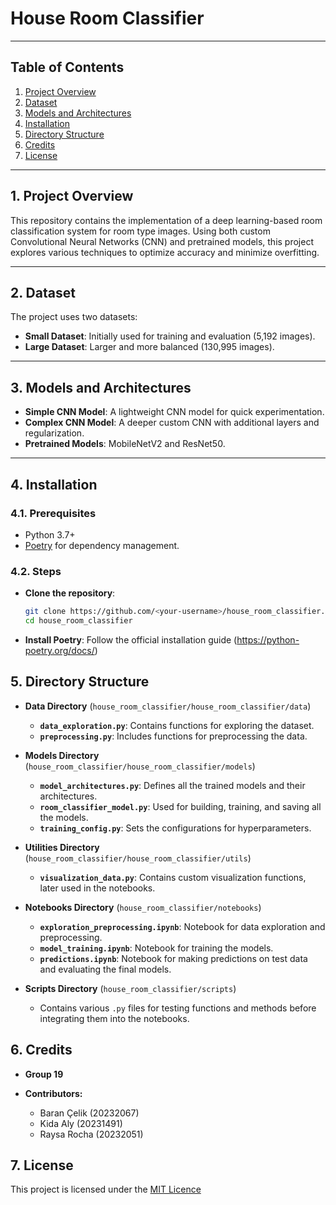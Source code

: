 # House Room Classifier

---

## Table of Contents
1. [Project Overview](#project-overview)
2. [Dataset](#dataset)
3. [Models and Architectures](#models-and-architectures)
4. [Installation](#installation)
6. [Directory Structure](#directory-structure)
7. [Credits](#credits)
8. [License](#license)

---

## 1. Project Overview

This repository contains the implementation of a deep learning-based room classification system for room type images. Using both custom Convolutional Neural Networks (CNN) and pretrained models, this project explores various techniques to optimize accuracy and minimize overfitting.

---

## 2. Dataset

The project uses two datasets:
- **Small Dataset**: Initially used for training and evaluation (5,192 images).
- **Large Dataset**: Larger and more balanced (130,995 images).

---

## 3. Models and Architectures

- **Simple CNN Model**: A lightweight CNN model for quick experimentation.
- **Complex CNN Model**: A deeper custom CNN with additional layers and regularization.  
- **Pretrained Models**: MobileNetV2 and ResNet50.

---

## 4. Installation

### 4.1. Prerequisites
- Python 3.7+
- [Poetry](https://python-poetry.org/) for dependency management.

### 4.2. Steps

- **Clone the repository**:
   ```bash
   git clone https://github.com/<your-username>/house_room_classifier.git
   cd house_room_classifier
    ```

- **Install Poetry**:
Follow the official installation guide (https://python-poetry.org/docs/)

## 5. Directory Structure

- **Data Directory** (`house_room_classifier/house_room_classifier/data`)
  - **`data_exploration.py`**: Contains functions for exploring the dataset.
  - **`preprocessing.py`**: Includes functions for preprocessing the data.

- **Models Directory** (`house_room_classifier/house_room_classifier/models`)
  - **`model_architectures.py`**: Defines all the trained models and their architectures.
  - **`room_classifier_model.py`**: Used for building, training, and saving all the models.
  - **`training_config.py`**: Sets the configurations for hyperparameters.

- **Utilities Directory** (`house_room_classifier/house_room_classifier/utils`)
  - **`visualization_data.py`**: Contains custom visualization functions, later used in the notebooks.

- **Notebooks Directory** (`house_room_classifier/notebooks`)
  - **`exploration_preprocessing.ipynb`**: Notebook for data exploration and preprocessing.
  - **`model_training.ipynb`**: Notebook for training the models.
  - **`predictions.ipynb`**: Notebook for making predictions on test data and evaluating the final models.

- **Scripts Directory** (`house_room_classifier/scripts`)
  - Contains various `.py` files for testing functions and methods before integrating them into the notebooks.

## 6. Credits

- **Group 19**

- **Contributors:**
  * Baran Çelik (20232067)
  * Kida Aly (20231491)
  * Raysa Rocha (20232051)

## 7. License
This project is licensed under the [MIT Licence](https://choosealicense.com/licenses/mit/)